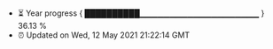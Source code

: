 - ⏳ Year progress { ██████████▁▁▁▁▁▁▁▁▁▁▁▁▁▁▁▁▁▁▁▁ } 36.13 %
- ⏰ Updated on Wed, 12 May 2021 21:22:14 GMT

